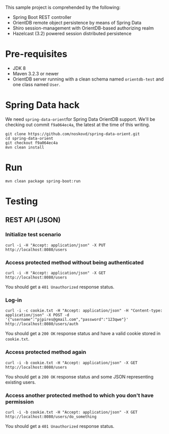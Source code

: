 This sample project is comprehended by the following:
* Spring Boot REST controller
* OrientDB remote object persistence by means of Spring Data
* Shiro session-management with OrientDB-based authorizing realm
* Hazelcast (3.2) powered session distributed persistence

# Pre-requisites

* JDK 8
* Maven 3.2.3 or newer
* OrientDB server running with a clean schema named ```orientdb-test``` and one class named ```User```.

# Spring Data hack

We need ```spring-data-orient```for Spring Data OrientDB support.
We'll be checking out commit ```f9a064ec4a```, the latest at the time of this writing.

```
git clone https://github.com/noskovd/spring-data-orient.git
cd spring-data-orient
git checkout f9a064ec4a
mvn clean install
```

# Run

```
mvn clean package spring-boot:run
```

# Testing

## REST API (JSON)

### Initialize test scenario

```
curl -i -H "Accept: application/json" -X PUT http://localhost:8080/users
```

### Access protected method without being authenticated

```
curl -i -H "Accept: application/json" -X GET http://localhost:8080/users
```

You should get a ```401 Unauthorized``` response status.

### Log-in

```
curl -i -c cookie.txt -H "Accept: application/json" -H "Content-type: application/json" -X POST -d '{"username":"pjpires@gmail.com","password":"123qwe"}' http://localhost:8080/users/auth
```

You should get a ```200 OK``` response status and have a valid cookie stored in ```cookie.txt```.

### Access protected method again

```
curl -i -b cookie.txt -H "Accept: application/json" -X GET http://localhost:8080/users
```

You should get a ```200 OK``` response status and some JSON representing existing users.

### Access another protected method to which you don't have permission

```
curl -i -b cookie.txt -H "Accept: application/json" -X GET http://localhost:8080/users/do_something
```

You should get a ```401 Unauthorized``` response status.